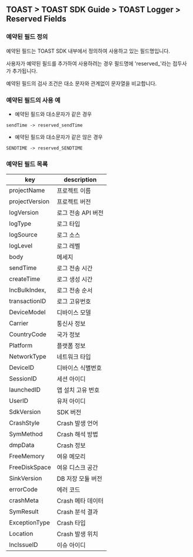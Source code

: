 ## TOAST > TOAST SDK Guide > TOAST Logger > Reserved Fields

### 예약된 필드 정의

예약된 필드는 TOAST SDK 내부에서 정의하여 사용하고 있는 필드명입니다.

사용자가 예약된 필드를 추가하여 사용하려는 경우 필드명에 'reserved_'라는 접두사가 추가됩니다.

예약된 필드의 검사 조건은 대소 문자와 관계없이 문자열을 비교합니다.

### 예약된 필드의 사용 예

* 예약된 필드와 대소문자가 같은 경우

```
sendTime -> reserved_sendTime

```

* 예약된 필드와 대소문자가 같은 않은 경우

```
SENDTIME -> reserved_SENDTIME

```

### 예약된 필드 목록

| key | description |
| --- | ----------- |
| projectName | 프로젝트 이름 |
| projectVersion | 프로젝트 버전 |
| logVersion | 로그 전송 API 버전  |
| logType | 로그 타입 |
| logSource | 로그 소스 |
| logLevel | 로그 레벨 |
| body | 메세지 |
| sendTime | 로그 전송 시간 |
| createTime | 로그 생성 시간 |
| lncBulkIndex, | 로그 전송 순서 |
| transactionID | 로그 고유번호 |
| DeviceModel | 디바이스 모델 |
| Carrier | 통신사 정보  |
| CountryCode | 국가 정보 |
| Platform | 플랫폼 정보 |
| NetworkType | 네트워크 타입 |
| DeviceID | 디바이스 식별번호 |
| SessionID | 세션 아이디 |
| launchedID | 앱 설치 고유 번호 |
| UserID | 유저 아이디 |
| SdkVersion | SDK 버전 |
| CrashStyle | Crash 발생 언어 |
| SymMethod | Crash 해석 방법 |
| dmpData | Crash 정보 |
| FreeMemory | 여유 메모리 |
| FreeDiskSpace | 여유 디스크 공간 |
| SinkVersion | DB 저장 모듈 버전 |
| errorCode | 에러 코드 |
| crashMeta | Crash 메타 데이터 |
| SymResult | Crash 분석 결과 |
| ExceptionType | Crash 타입 |
| Location | Crash 발생 위치  |
| lncIssueID | 이슈 아이디 |
